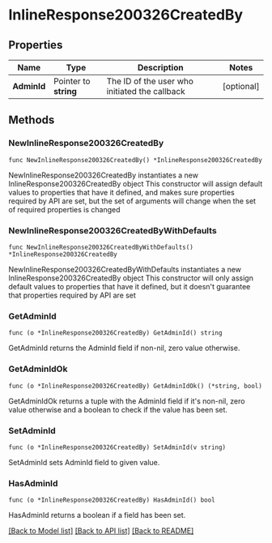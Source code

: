 # InlineResponse200326CreatedBy

## Properties

Name | Type | Description | Notes
------------ | ------------- | ------------- | -------------
**AdminId** | Pointer to **string** | The ID of the user who initiated the callback | [optional] 

## Methods

### NewInlineResponse200326CreatedBy

`func NewInlineResponse200326CreatedBy() *InlineResponse200326CreatedBy`

NewInlineResponse200326CreatedBy instantiates a new InlineResponse200326CreatedBy object
This constructor will assign default values to properties that have it defined,
and makes sure properties required by API are set, but the set of arguments
will change when the set of required properties is changed

### NewInlineResponse200326CreatedByWithDefaults

`func NewInlineResponse200326CreatedByWithDefaults() *InlineResponse200326CreatedBy`

NewInlineResponse200326CreatedByWithDefaults instantiates a new InlineResponse200326CreatedBy object
This constructor will only assign default values to properties that have it defined,
but it doesn't guarantee that properties required by API are set

### GetAdminId

`func (o *InlineResponse200326CreatedBy) GetAdminId() string`

GetAdminId returns the AdminId field if non-nil, zero value otherwise.

### GetAdminIdOk

`func (o *InlineResponse200326CreatedBy) GetAdminIdOk() (*string, bool)`

GetAdminIdOk returns a tuple with the AdminId field if it's non-nil, zero value otherwise
and a boolean to check if the value has been set.

### SetAdminId

`func (o *InlineResponse200326CreatedBy) SetAdminId(v string)`

SetAdminId sets AdminId field to given value.

### HasAdminId

`func (o *InlineResponse200326CreatedBy) HasAdminId() bool`

HasAdminId returns a boolean if a field has been set.


[[Back to Model list]](../README.md#documentation-for-models) [[Back to API list]](../README.md#documentation-for-api-endpoints) [[Back to README]](../README.md)


